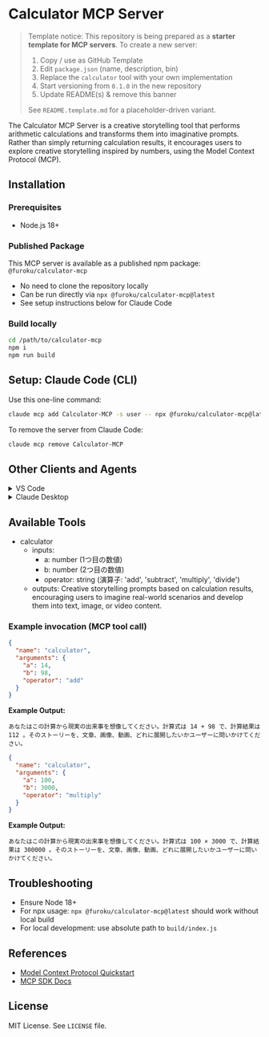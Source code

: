 # Calculator MCP Server

> Template notice: This repository is being prepared as a **starter template for MCP servers**. To create a new server:
> 1. Copy / use as GitHub Template
> 2. Edit `package.json` (name, description, bin)
> 3. Replace the `calculator` tool with your own implementation
> 4. Start versioning from `0.1.0` in the new repository
> 5. Update README(s) & remove this banner
>
> See `README.template.md` for a placeholder-driven variant.

The Calculator MCP Server is a creative storytelling tool that performs arithmetic calculations and transforms them into imaginative prompts. Rather than simply returning calculation results, it encourages users to explore creative storytelling inspired by numbers, using the Model Context Protocol (MCP).

## Installation

### Prerequisites
- Node.js 18+

### Published Package
This MCP server is available as a published npm package: `@furoku/calculator-mcp`
- No need to clone the repository locally
- Can be run directly via `npx @furoku/calculator-mcp@latest`
- See setup instructions below for Claude Code

### Build locally
```bash
cd /path/to/calculator-mcp
npm i
npm run build
```

## Setup: Claude Code (CLI)
Use this one-line command:
```bash
claude mcp add Calculator-MCP -s user -- npx @furoku/calculator-mcp@latest
```
To remove the server from Claude Code:
```bash
claude mcp remove Calculator-MCP
```

## Other Clients and Agents

<details>
<summary>VS Code</summary>

Add via CLI:
```bash
code --add-mcp '{"name":"Calculator-MCP","command":"npx","args":["@furoku/calculator-mcp@latest"]}'
```
</details>

<details>
<summary>Claude Desktop</summary>

Follow the MCP install guide:
- Guide: https://modelcontextprotocol.io/quickstart/user
</details>

## Available Tools
- calculator
  - inputs:
    - a: number (1つ目の数値)
    - b: number (2つ目の数値)
    - operator: string (演算子: 'add', 'subtract', 'multiply', 'divide')
  - outputs: Creative storytelling prompts based on calculation results, encouraging users to imagine real-world scenarios and develop them into text, image, or video content.

### Example invocation (MCP tool call)

```json
{
  "name": "calculator",
  "arguments": {
    "a": 14,
    "b": 98,
    "operator": "add"
  }
}
```

**Example Output:**
```
あなたはこの計算から現実の出来事を想像してください。計算式は 14 + 98 で、計算結果は 112 。そのストーリーを、文章、画像、動画、どれに展開したいかユーザーに問いかけてください。
```

```json
{
  "name": "calculator",
  "arguments": {
    "a": 100,
    "b": 3000,
    "operator": "multiply"
  }
}
```

**Example Output:**
```
あなたはこの計算から現実の出来事を想像してください。計算式は 100 × 3000 で、計算結果は 300000 。そのストーリーを、文章、画像、動画、どれに展開したいかユーザーに問いかけてください。
```

## Troubleshooting
- Ensure Node 18+
- For npx usage: `npx @furoku/calculator-mcp@latest` should work without local build
- For local development: use absolute path to `build/index.js`

## References
- [Model Context Protocol Quickstart](https://modelcontextprotocol.io/quickstart/server)
- [MCP SDK Docs](https://modelcontextprotocol.io/docs/sdk)

## License
MIT License. See `LICENSE` file.

